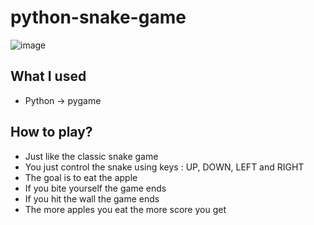 # python-snake-game

![image](https://user-images.githubusercontent.com/87276390/205490800-cf66a6ce-4bfc-45ad-a138-306bda2ffaf2.png)


## What I used

  - Python -> pygame
  
## How to play?

  - Just like the classic snake game
  - You just control the snake using keys : 
    UP, DOWN, LEFT and RIGHT
  - The goal is to eat the apple
  - If you bite yourself the game ends
  - If you hit the wall the game ends
  - The more apples you eat the more score you get
  
